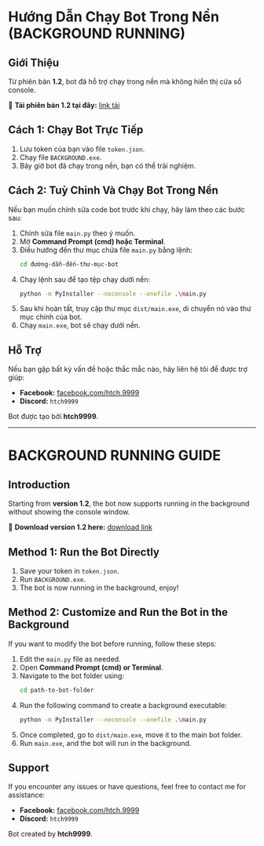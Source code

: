 # Hướng Dẫn Chạy Bot Trong Nền (BACKGROUND RUNNING)

## Giới Thiệu
Từ phiên bản **1.2**, bot đã hỗ trợ chạy trong nền mà không hiển thị cửa sổ console.

🔗 **Tải phiên bản 1.2 tại đây:** [link tải](https://github.com/htch9999/discord-control-music-bot/releases/tag/v1.2)


## Cách 1: Chạy Bot Trực Tiếp
1. Lưu token của bạn vào file `token.json`.
2. Chạy file `BACKGROUND.exe`.
3. Bây giờ bot đã chạy trong nền, bạn có thể trải nghiệm.


## Cách 2: Tuỳ Chỉnh Và Chạy Bot Trong Nền
Nếu bạn muốn chỉnh sửa code bot trước khi chạy, hãy làm theo các bước sau:

1. Chỉnh sửa file `main.py` theo ý muốn.
2. Mở **Command Prompt (cmd) hoặc Terminal**.
3. Điều hướng đến thư mục chứa file `main.py` bằng lệnh:
   ```sh
   cd đường-dẫn-đến-thư-mục-bot
   ```
4. Chạy lệnh sau để tạo tệp chạy dưới nền:
   ```sh
   python -m PyInstaller --noconsole --onefile .\main.py
   ```
5. Sau khi hoàn tất, truy cập thư mục `dist/main.exe`, di chuyển nó vào thư mục chính của bot.
6. Chạy `main.exe`, bot sẽ chạy dưới nền.


## Hỗ Trợ
Nếu bạn gặp bất kỳ vấn đề hoặc thắc mắc nào, hãy liên hệ tôi để được trợ giúp:
- **Facebook:** [facebook.com/htch.9999](https://facebook.com/htch.9999)
- **Discord:** `htch9999`

Bot được tạo bởi **htch9999**.

---

# BACKGROUND RUNNING GUIDE

## Introduction
Starting from **version 1.2**, the bot now supports running in the background without showing the console window.

🔗 **Download version 1.2 here:** [download link](https://github.com/htch9999/discord-control-music-bot/releases/tag/v1.2)


## Method 1: Run the Bot Directly
1. Save your token in `token.json`.
2. Run `BACKGROUND.exe`.
3. The bot is now running in the background, enjoy!


## Method 2: Customize and Run the Bot in the Background
If you want to modify the bot before running, follow these steps:

1. Edit the `main.py` file as needed.
2. Open **Command Prompt (cmd) or Terminal**.
3. Navigate to the bot folder using:
   ```sh
   cd path-to-bot-folder
   ```
4. Run the following command to create a background executable:
   ```sh
   python -m PyInstaller --noconsole --onefile .\main.py
   ```
5. Once completed, go to `dist/main.exe`, move it to the main bot folder.
6. Run `main.exe`, and the bot will run in the background.


## Support
If you encounter any issues or have questions, feel free to contact me for assistance:
- **Facebook:** [facebook.com/htch.9999](https://facebook.com/htch.9999)
- **Discord:** `htch9999`

Bot created by **htch9999**.

